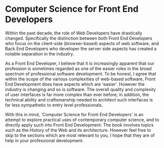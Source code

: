 Computer Science for Front End Developers
=======

Within the past decade, the role of Web Developers have drastically changed. Specifically the distinction between both Front End Developers who focus on the client-side (browser-based) aspects of web software, and Back End Developers who developer the server side aspects has created a notable separation in the industry. 

As a Front End Developer, I believe that it is increasingly apparent that our profession is sometimes regarded as one of the easier roles in the broad spectrum of professional software development. To be honest, I agree that within the scope of the various complexities of web-based software, Front End Development does have aspects which are 'easier'. However the industry is changing and so is software. The overall quality and complexity of user interfaces is far more complex than ever before; in addition, the technical ability and craftsmanship needed to architect such interfaces is far less sympathetic to entry level professionals. 

With this in mind, 'Computer Science for Front End Developers' is an attempt to explore practical uses of contemporary computer science, and to directly apply such into Front End Development. The book involves topics such as the History of the Web and its architecture. However feel free to skip to the sections which are most relevant to you, I hope that they are of help in your professional development. 
